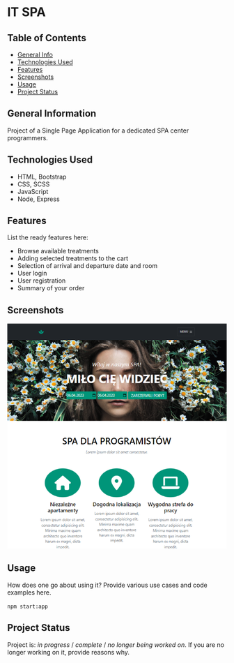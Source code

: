 # IT SPA

## Table of Contents
* [General Info](#general-information)
* [Technologies Used](#technologies-used)
* [Features](#features)
* [Screenshots](#screenshots)
* [Usage](#usage)
* [Project Status](#project-status)


## General Information
Project of a Single Page Application for a dedicated SPA center
programmers.


## Technologies Used
- HTML, Bootstrap
- CSS, SCSS
- JavaScript
- Node, Express


## Features
List the ready features here:
- Browse available treatments
- Adding selected treatments to the cart
- Selection of arrival and departure date and room
- User login
- User registration
- Summary of your order

## Screenshots
![Example screenshot](./img/screenshot.png)
<!-- If you have screenshots you'd like to share, include them here. -->

## Usage
How does one go about using it?
Provide various use cases and code examples here.

`npm start:app`


## Project Status
Project is: _in progress_ / _complete_ / _no longer being worked on_. If you are no longer working on it, provide reasons why.

